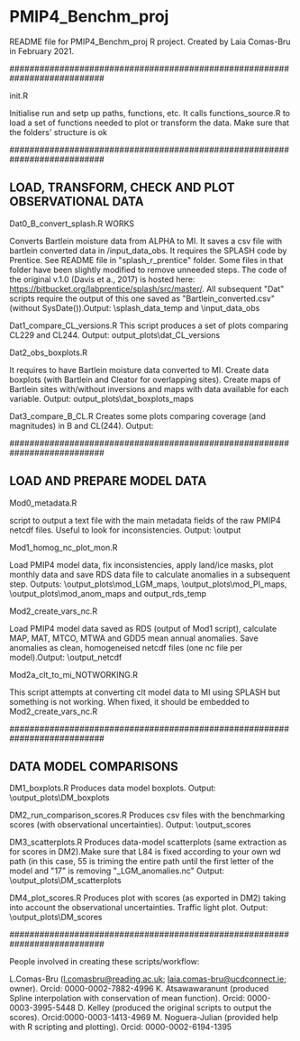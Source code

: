 # PMIP4_Benchm_proj

README file for PMIP4_Benchm_proj R project.
Created by Laia Comas-Bru in February 2021.

###########################################################################

init.R

Initialise run and setp up paths, functions, etc. 
It calls functions_source.R to load a set of functions needed to plot or transform the data.
Make sure that the folders' structure is ok

###########################################################################

## LOAD, TRANSFORM, CHECK AND PLOT OBSERVATIONAL DATA 

Dat0_B_convert_splash.R WORKS

Converts Bartlein moisture data from ALPHA to MI. It saves a csv file with bartlein converted data in /input_data_obs. It requires the SPLASH code by Prentice. See README file in "splash_r_prentice" folder. Some files in that folder have been slightly modified to remove unneeded steps. The code of the original v.1.0 (Davis et a., 2017) is hosted here: https://bitbucket.org/labprentice/splash/src/master/. All subsequent "Dat" scripts require the output of this one saved as "Bartlein_converted.csv" (without SysDate()).Output: \splash_data_temp and \input_data_obs

Dat1_compare_CL_versions.R
This script produces a set of plots comparing CL229 and CL244. Output: output_plots\dat_CL_versions

Dat2_obs_boxplots.R

It requires to have Bartlein moisture data converted to MI. Create data boxplots (with Bartlein and Cleator for overlapping sites). Create maps of Bartlein sites with/without inversions and maps with data available for each variable. Output: output_plots\dat_boxplots_maps

Dat3_compare_B_CL.R
Creates some plots comparing coverage (and magnitudes) in B and CL(244). Output: 

###########################################################################

## LOAD AND PREPARE MODEL DATA

Mod0_metadata.R

script to output a text file with the main metadata fields of the raw PMIP4 netcdf files. Useful to look for inconsistencies. Output: \output

Mod1_homog_nc_plot_mon.R

Load PMIP4 model data, fix inconsistencies, apply land/ice masks, plot monthly data and save RDS data file to calculate anomalies in a subsequent step. Outputs: \output_plots\mod_LGM_maps, \output_plots\mod_PI_maps, \output_plots\mod_anom_maps and output_rds_temp

Mod2_create_vars_nc.R

Load PMIP4 model data saved as RDS (output of Mod1 script), calculate MAP, MAT, MTCO, MTWA and GDD5 mean annual anomalies. Save anomalies as clean, homogeneised netcdf files (one nc file per model).Output: \output_netcdf

Mod2a_clt_to_mi_NOTWORKING.R

This script attempts at converting clt model data to MI using SPLASH but something is not working. When fixed, it should be embedded to Mod2_create_vars_nc.R

###########################################################################

## DATA MODEL COMPARISONS

DM1_boxplots.R
Produces data model boxplots. Output: \output_plots\DM_boxplots

DM2_run_comparison_scores.R
Produces csv files with the benchmarking scores (with observational uncertainties). Output: \output_scores

DM3_scatterplots.R
Produces data-model scatterplots (same extraction as for scores in DM2).Make sure that L84 is fixed according to your own wd path (in this case, 55 is triming the entire path until the first letter of the model and "17" is removing "_LGM_anomalies.nc"
Output: \output_plots\DM_scatterplots

DM4_plot_scores.R
Produces plot with scores (as exported in DM2) taking into account the observational uncertainties. Traffic light plot. Output: \output_plots\DM_scores

###########################################################################

People involved in creating these scripts/workflow: 

L.Comas-Bru (l.comasbru@reading.ac.uk; laia.comas-bru@ucdconnect.ie; owner). Orcid: 0000-0002-7882-4996
K. Atsawawaranunt (produced Spline interpolation with conservation of mean function). Orcid: 0000-0003-3995-5448
D. Kelley (produced the original scripts to output the scores). Orcid:0000-0003-1413-4969
M. Noguera-Julian (provided help with R scripting and plotting). Orcid: 0000-0002-6194-1395
